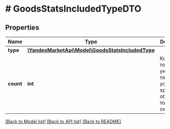 # # GoodsStatsIncludedTypeDTO

## Properties

Name | Type | Description | Notes
------------ | ------------- | ------------- | -------------
**type** | [**\YandexMarketApi\Model\GoodsStatsIncludedType**](GoodsStatsIncludedType.md) |  | [optional]
**count** | **int** | Количество товара для указанного типа условий хранения и обработки товара на складе. | [optional]

[[Back to Model list]](../../README.md#models) [[Back to API list]](../../README.md#endpoints) [[Back to README]](../../README.md)

